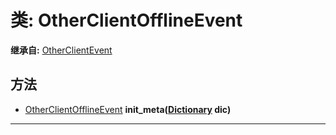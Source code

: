 # 类: OtherClientOfflineEvent  
  
**继承自:** [OtherClientEvent](OtherClientEvent.md)  
  
## 方法 
  
- [OtherClientOfflineEvent](OtherClientOfflineEvent.md) **init_meta([Dictionary](https://docs.godotengine.org/en/latest/classes/class_dictionary.html) dic)**  
  
---  
  

